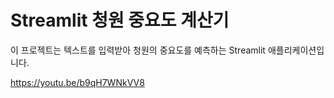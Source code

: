 # Streamlit 청원 중요도 계산기

이 프로젝트는 텍스트를 입력받아 청원의 중요도를 예측하는 Streamlit 애플리케이션입니다.

https://youtu.be/b9qH7WNkVV8
